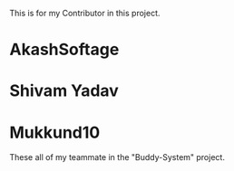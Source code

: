 This is for my Contributor in this project.
# AkashSoftage
# Shivam Yadav
# Mukkund10
These all of my teammate in the "Buddy-System" project.
